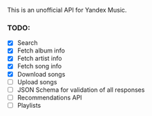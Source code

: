 This is an unofficial API for Yandex Music.

### TODO:
- [x] Search
- [x] Fetch album info
- [x] Fetch artist info
- [x] Fetch song info
- [x] Download songs
- [ ] Upload songs
- [ ] JSON Schema for validation of all responses
- [ ] Recommendations API
- [ ] Playlists
